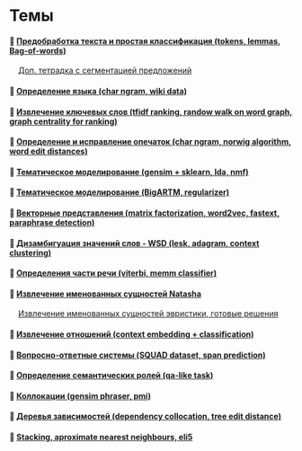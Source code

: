 # Темы

#### :ledger: [Предобработка текста и простая классификация (tokens, lemmas, Bag-of-words)](https://github.com/mannefedov/compling_nlp_hse_course/blob/master/notebooks/Preprocessing.ipynb)  
&nbsp;&nbsp;&nbsp;&nbsp;[Доп. тетрадка с сегментацией предложений](https://github.com/mannefedov/compling_nlp_hse_course/blob/master/notebooks/sent_tokenizer.ipynb)

#### :ledger: [Определение языка (char ngram, wiki data)](https://github.com/mannefedov/compling_nlp_hse_course/blob/master/notebooks/Language_Detection.ipynb)

#### :ledger: [Извлечение ключевых слов (tfidf ranking, randow walk on word graph, graph centrality for ranking)](https://github.com/mannefedov/compling_nlp_hse_course/blob/master/notebooks/Keyword_extraction.ipynb)

#### :ledger: [Определение и исправление опечаток (char ngram, norwig algorithm, word edit distances)](https://github.com/mannefedov/compling_nlp_hse_course/blob/master/notebooks/spellcheck.ipynb)

#### :ledger: [Тематическое моделирование (gensim + sklearn, lda, nmf)](https://github.com/mannefedov/compling_nlp_hse_course/blob/master/notebooks/Topic_model_gensim_sklearn.ipynb)

#### :ledger: [Тематическое моделирование (BigARTM, regularizer)](https://github.com/mannefedov/compling_nlp_hse_course/blob/master/notebooks/Topic_model_BigARTM.ipynb)

#### :ledger: [Векторные представления (matrix factorization, word2vec, fastext, paraphrase detection)](https://github.com/mannefedov/compling_nlp_hse_course/blob/master/notebooks/Embeddings.ipynb)

#### :ledger: [Дизамбигуация значений слов - WSD (lesk, adagram, context clustering)](https://github.com/mannefedov/compling_nlp_hse_course/blob/master/notebooks/spellcheck.ipynb)

#### :ledger: [Определения части речи (viterbi, memm classifier)](https://github.com/mannefedov/compling_nlp_hse_course/blob/master/notebooks/MEMM_viterbi.ipynb)

#### :ledger: [Извлечение именованных сущностей Natasha](https://github.com/mannefedov/compling_nlp_hse_course/blob/master/notebooks/natasha.ipynb)  
&nbsp;&nbsp;&nbsp;&nbsp;[Извлечение именованных сущностей эвристики, готовые решения](https://github.com/mannefedov/compling_nlp_hse_course/blob/master/notebooks/NER.ipynb)

#### :ledger: [Извлечение отношений (context embedding + classification)](https://github.com/mannefedov/compling_nlp_hse_course/blob/master/notebooks/Relation_extraction.ipynb)

#### :ledger: [Вопросно-ответные системы (SQUAD dataset, span prediction)](https://github.com/mannefedov/compling_nlp_hse_course/blob/master/notebooks/Question_answering.ipynb)

#### :ledger: [Определение семантических ролей (qa-like task)](https://github.com/mannefedov/compling_nlp_hse_course/blob/master/notebooks/srl.ipynb)

#### :ledger: [Коллокации (gensim phraser, pmi)](https://github.com/mannefedov/compling_nlp_hse_course/blob/master/notebooks/collocations.ipynb)

#### :ledger: [Деревья зависимостей (dependency collocation, tree edit distance)](https://github.com/mannefedov/compling_nlp_hse_course/blob/master/notebooks/Dependencies.ipynb)

#### :ledger: [Stacking, aproximate nearest neighbours, eli5](https://github.com/mannefedov/compling_nlp_hse_course/blob/master/notebooks/random_stuff.ipynb)
